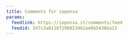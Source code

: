 ```yaml
---
title: Comments for iopensa
params:
  feedlink: https://iopensa.it/comments/feed
  feedid: 347c3a0116f29b023462ae6b5436ba13
---
```

